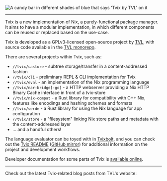 <img class="tvl-logo" src="./logo.webp"
     alt="A candy bar in different shades of blue that says 'Tvix by TVL' on it">

------------------

Tvix is a new implementation of Nix, a purely-functional package manager. It
aims to have a modular implementation, in which different components can be
reused or replaced based on the use-case.

Tvix is developed as a GPLv3-licensed open-source project by
[TVL][], with source code available in the [TVL monorepo][].

There are several projects within Tvix, such as:

* `//tvix/castore` - subtree storage/transfer in a content-addressed fashion
* `//tvix/cli` - preliminary REPL & CLI implementation for Tvix
* `//tvix/eval` - an implementation of the Nix programming language
* `//tvix/nar-bridge[-go]` - a HTTP webserver providing a Nix HTTP Binary Cache interface in front of a tvix-store
* `//tvix/nix-compat` - a Rust library for compatibility with C++ Nix, features like encodings and hashing schemes and formats
* `//tvix/serde` - a Rust library for using the Nix language for app configuration
* `//tvix/store` - a "filesystem" linking Nix store paths and metadata with the content-addressed layer
* ... and a handful others!

The language evaluator can be toyed with in [Tvixbolt][], and you can check out
the [Tvix README][] ([GitHub mirror][gh]) for additional information on the
project and development workflows.

Developer documentation for some parts of Tvix is [available online][docs].

[TVL]: https://tvl.fyi
[TVL monorepo]: https://code.tvl.fyi/tree/tvix
[Tvixbolt]: https://bolt.tvix.dev
[Tvix README]: https://code.tvl.fyi/about/tvix
[gh]: https://github.com/tvlfyi/tvix/
[docs]: https://docs.tvix.dev

-------------------

Check out the latest Tvix-related blog posts from TVL's website:
